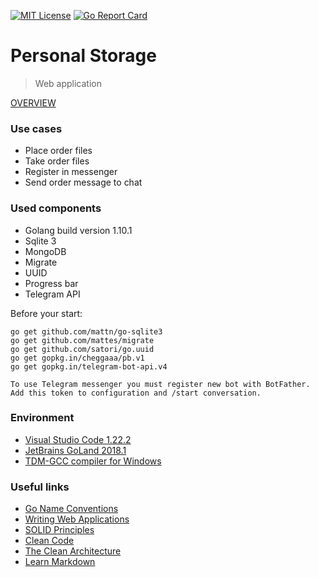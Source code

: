  [![MIT License](http://img.shields.io/badge/license-MIT-blue.svg?style=flat)](LICENSE)
 [![Go Report Card](https://goreportcard.com/badge/github.com/differz/perstorage)](https://goreportcard.com/report/github.com/differz/perstorage)

 Personal Storage
============================
> Web application

[OVERVIEW](https://docs.google.com/presentation/d/18MFWEPA7_xdzvXb99d0b4kfU4OjLvbRFWcZXJDzaUfo)
 
### Use cases ###
* Place order files
* Take order files
* Register in messenger
* Send order message to chat

### Used components ###
* Golang build version 1.10.1
* Sqlite 3
* MongoDB
* Migrate
* UUID
* Progress bar
* Telegram API

Before your start:
```
go get github.com/mattn/go-sqlite3
go get github.com/mattes/migrate
go get github.com/satori/go.uuid
go get gopkg.in/cheggaaa/pb.v1
go get gopkg.in/telegram-bot-api.v4
```
```
To use Telegram messenger you must register new bot with BotFather.
Add this token to configuration and /start conversation.
```

### Environment ###
* [Visual Studio Code 1.22.2](https://code.visualstudio.com/)
* [JetBrains GoLand 2018.1](https://www.jetbrains.com/go/)
* [TDM-GCC compiler for Windows](http://tdm-gcc.tdragon.net/download)

### Useful links ###
* [Go Name Conventions](https://talks.golang.org/2014/names.slide)
* [Writing Web Applications](https://golang.org/doc/articles/wiki/) 
* [SOLID Principles](https://android.jlelse.eu/solid-principles-the-definitive-guide-75e30a284dea)
* [Clean Code](https://www.amazon.com/Clean-Code-Handbook-Software-Craftsmanship/dp/0132350882)
* [The Clean Architecture](https://8thlight.com/blog/uncle-bob/2012/08/13/the-clean-architecture.html)
* [Learn Markdown](https://bitbucket.org/tutorials/markdowndemo)

